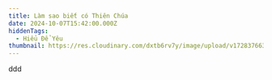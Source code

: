 ```yaml
---
title: Làm sao biết có Thiên Chúa
date: 2024-10-07T15:42:00.000Z
hiddenTags:
  - Hiểu Để Yêu
thumbnail: https://res.cloudinary.com/dxtb6rv7y/image/upload/v1728376633/Artboard_1_fgzxzh.png
---
```

ddd
